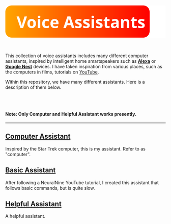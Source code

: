 <br/>

![Voice Assistants Logo SVG](Others/Images/logo.svg)

<br/>

This collection of voice assistants includes many different computer assistants, inspired by intelligent home smartspeakers such as [**Alexa**](https://developer.amazon.com/en-GB/alexa/) or [**Google Nest**](https://store.google.com/gb/category/connected_home?) devices. I have taken inspiration from various places, such as the computers in films, tutorials on [YouTube](https://youtube.com).

Within this repository, we have many different assistants. Here is a description of them below.

<br/>
<br/>

#### **Note: Only Computer and Helpful Assistant works presently.**

------------------

## [Computer Assistant](https://github.com/Password-Classified/Voice-Assistants/tree/master/computer-assistant)

Inspired by the Star Trek computer, this is my assistant. Refer to as "computer".

## [Basic Assistant](https://github.com/Password-Classified/Voice-Assistants/tree/master/basic-assistant)

After following a NeuralNine YouTube tutorial, I created this assistant that follows basic commands, but is quite slow.

## [Helpful Assistant](https://github.com/Password-Classified/Voice-Assistants/tree/master/helpful-assistant)

A helpful assistant.

